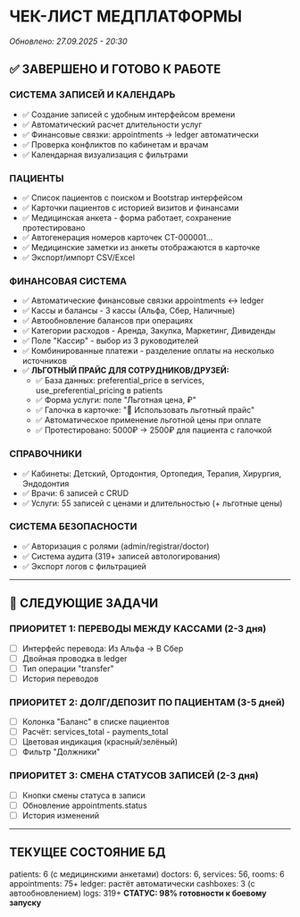 # ЧЕК-ЛИСТ МЕДПЛАТФОРМЫ
*Обновлено: 27.09.2025 - 20:30*

## ✅ ЗАВЕРШЕНО И ГОТОВО К РАБОТЕ

### СИСТЕМА ЗАПИСЕЙ И КАЛЕНДАРЬ
- ✅ Создание записей с удобным интерфейсом времени
- ✅ Автоматический расчет длительности услуг
- ✅ Финансовые связки: appointments → ledger автоматически
- ✅ Проверка конфликтов по кабинетам и врачам
- ✅ Календарная визуализация с фильтрами

### ПАЦИЕНТЫ
- ✅ Список пациентов с поиском и Bootstrap интерфейсом
- ✅ Карточки пациентов с историей визитов и финансами
- ✅ Медицинская анкета - форма работает, сохранение протестировано
- ✅ Автогенерация номеров карточек CT-000001...
- ✅ Медицинские заметки из анкеты отображаются в карточке
- ✅ Экспорт/импорт CSV/Excel

### ФИНАНСОВАЯ СИСТЕМА
- ✅ Автоматические финансовые связки appointments ↔ ledger
- ✅ Кассы и балансы - 3 кассы (Альфа, Сбер, Наличные)
- ✅ Автообновление балансов при операциях
- ✅ Категории расходов - Аренда, Закупка, Маркетинг, Дивиденды
- ✅ Поле "Кассир" - выбор из 3 руководителей
- ✅ Комбинированные платежи - разделение оплаты на несколько источников
- ✅ **ЛЬГОТНЫЙ ПРАЙС ДЛЯ СОТРУДНИКОВ/ДРУЗЕЙ:**
  - ✅ База данных: preferential_price в services, use_preferential_pricing в patients
  - ✅ Форма услуги: поле "Льготная цена, ₽"
  - ✅ Галочка в карточке: "🎁 Использовать льготный прайс"
  - ✅ Автоматическое применение льготной цены при оплате
  - ✅ Протестировано: 5000₽ → 2500₽ для пациента с галочкой

### СПРАВОЧНИКИ
- ✅ Кабинеты: Детский, Ортодонтия, Ортопедия, Терапия, Хирургия, Эндодонтия
- ✅ Врачи: 6 записей с CRUD
- ✅ Услуги: 55 записей с ценами и длительностью (+ льготные цены)

### СИСТЕМА БЕЗОПАСНОСТИ
- ✅ Авторизация с ролями (admin/registrar/doctor)
- ✅ Система аудита (319+ записей автологирования)
- ✅ Экспорт логов с фильтрацией

---

## 🎯 СЛЕДУЮЩИЕ ЗАДАЧИ

### ПРИОРИТЕТ 1: ПЕРЕВОДЫ МЕЖДУ КАССАМИ (2-3 дня)
- [ ] Интерфейс перевода: Из Альфа → В Сбер
- [ ] Двойная проводка в ledger
- [ ] Тип операции "transfer"
- [ ] История переводов

### ПРИОРИТЕТ 2: ДОЛГ/ДЕПОЗИТ ПО ПАЦИЕНТАМ (3-5 дней)
- [ ] Колонка "Баланс" в списке пациентов
- [ ] Расчёт: services_total - payments_total
- [ ] Цветовая индикация (красный/зелёный)
- [ ] Фильтр "Должники"

### ПРИОРИТЕТ 3: СМЕНА СТАТУСОВ ЗАПИСЕЙ (2-3 дня)
- [ ] Кнопки смены статуса в записи
- [ ] Обновление appointments.status
- [ ] История изменений

---

## ТЕКУЩЕЕ СОСТОЯНИЕ БД
patients: 6 (с медицинскими анкетами)
doctors: 6, services: 56, rooms: 6
appointments: 75+
ledger: растёт автоматически
cashboxes: 3 (с автообновлением)
logs: 319+
**СТАТУС: 98% готовности к боевому запуску**
